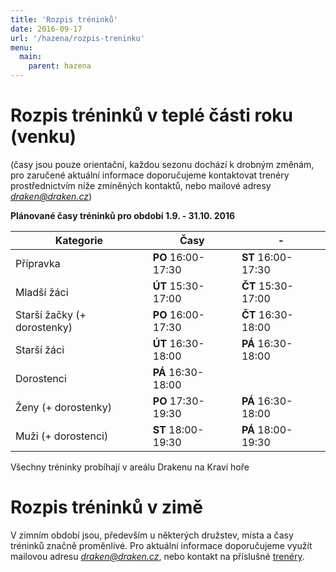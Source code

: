 ```yaml
---
title: 'Rozpis tréninků'
date: 2016-09-17
url: '/hazena/rozpis-treninku'
menu:
  main:
    parent: hazena
---
```


# Rozpis tréninků v teplé části roku (venku)

(časy jsou pouze orientační, každou sezonu dochází k drobným změnám, pro zaručené aktuální informace doporučujeme
kontaktovat trenéry prostřednictvím níže zmíněných kontaktů, nebo mailové adresy *draken@draken.cz*)

**Plánované časy tréninků pro období 1.9. - 31.10. 2016**

Kategorie                   | Časy               | -
----------------------------|--------------------|---------------------------- 
Přípravka                   | **PO** 16:00-17:30 | **ST** 16:00-17:30
Mladší žáci                 | **ÚT** 15:30-17:00 | **ČT** 15:30-17:00
Starší žačky (+ dorostenky) | **PO** 16:00-17:30 | **ČT** 16:30-18:00
Starší žáci                 | **ÚT** 16:30-18:00 | **PÁ** 16:30-18:00 
Dorostenci                  | **PÁ** 16:30-18:00 | 
Ženy (+ dorostenky)         | **PO** 17:30-19:30 | **PÁ** 16:30-18:00
Muži (+ dorostenci)         | **ST** 18:00-19:30 | **PÁ** 18:00-19:30

Všechny tréninky probíhají v areálu Drakenu na Kraví hoře
 

# Rozpis tréninků v zimě

V zimním období jsou, především u některých družstev, místa a časy tréninků značně proměnlivé. Pro aktuální informace
doporučujeme využít mailovou adresu *draken@draken.cz*, nebo kontakt na příslušné [trenéry](/hazena/seznam-treneru/).

